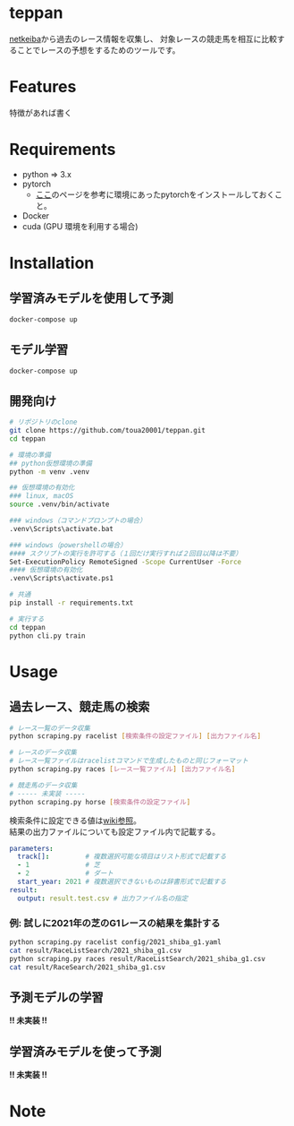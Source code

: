 # teppan

[netkeiba](https://www.netkeiba.com/)から過去のレース情報を収集し、
対象レースの競走馬を相互に比較することでレースの予想をするためのツールです。

# Features
特徴があれば書く

# Requirements
- python => 3.x
- pytorch
    - [ここ](https://pytorch.org/get-started/locally/)のページを参考に環境にあったpytorchをインストールしておくこと。
- Docker
- cuda (GPU 環境を利用する場合)



# Installation

## 学習済みモデルを使用して予測
```bash
docker-compose up
```

## モデル学習
```bash
docker-compose up
```

## 開発向け
```bash
# リポジトリのclone
git clone https://github.com/toua20001/teppan.git
cd teppan

# 環境の準備
## python仮想環境の準備
python -m venv .venv

## 仮想環境の有効化
### linux, macOS
source .venv/bin/activate

### windows（コマンドプロンプトの場合）
.venv\Scripts\activate.bat

### windows（powershellの場合）
#### スクリプトの実行を許可する（１回だけ実行すれば２回目以降は不要）
Set-ExecutionPolicy RemoteSigned -Scope CurrentUser -Force
#### 仮想環境の有効化
.venv\Scripts\activate.ps1

# 共通
pip install -r requirements.txt

# 実行する
cd teppan
python cli.py train
```

# Usage
## 過去レース、競走馬の検索

```bash
# レース一覧のデータ収集
python scraping.py racelist [検索条件の設定ファイル] [出力ファイル名]

# レースのデータ収集
# レース一覧ファイルはracelistコマンドで生成したものと同じフォーマット
python scraping.py races [レース一覧ファイル] [出力ファイル名]

# 競走馬のデータ収集
# ----- 未実装 -----
python scraping.py horse [検索条件の設定ファイル]
```

検索条件に設定できる値は[wiki参照](https://github.com/toua20001/teppan/wiki/Netkeiba%E3%81%AE%E6%A4%9C%E7%B4%A2%E6%9D%A1%E4%BB%B6)。  
結果の出力ファイルについても設定ファイル内で記載する。

```yaml
parameters:
  track[]:         # 複数選択可能な項目はリスト形式で記載する
  - 1              # 芝
  - 2              # ダート
  start_year: 2021 # 複数選択できないものは辞書形式で記載する
result:
  output: result.test.csv # 出力ファイル名の指定
```

### 例: 試しに2021年の芝のG1レースの結果を集計する
```bash
python scraping.py racelist config/2021_shiba_g1.yaml
cat result/RaceListSearch/2021_shiba_g1.csv
python scraping.py races result/RaceListSearch/2021_shiba_g1.csv
cat result/RaceSearch/2021_shiba_g1.csv
```

## 予測モデルの学習
**!! 未実装 !!**

## 学習済みモデルを使って予測
**!! 未実装 !!**

# Note
